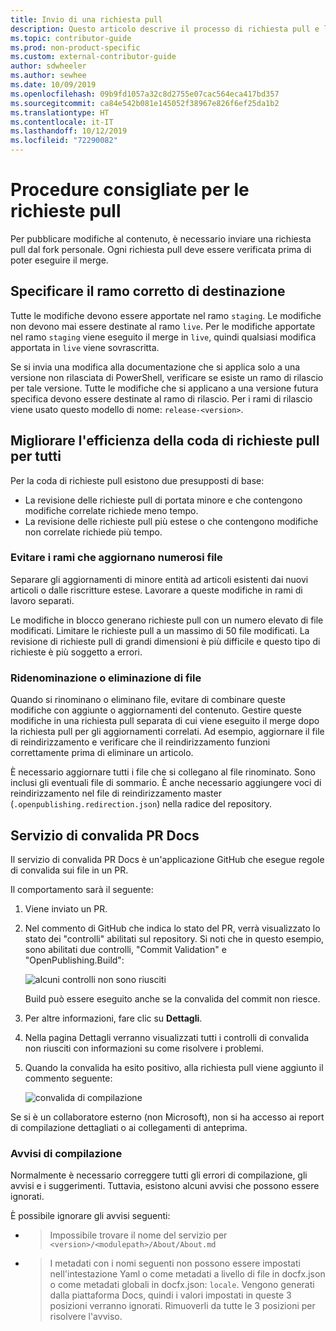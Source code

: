 ```yaml
---
title: Invio di una richiesta pull
description: Questo articolo descrive il processo di richiesta pull e le procedure consigliate per garantire che sia possibile completare il merge del contributo.
ms.topic: contributor-guide
ms.prod: non-product-specific
ms.custom: external-contributor-guide
author: sdwheeler
ms.author: sewhee
ms.date: 10/09/2019
ms.openlocfilehash: 09b9fd1057a32c8d2755e07cac564eca417bd357
ms.sourcegitcommit: ca84e542b081e145052f38967e826f6ef25da1b2
ms.translationtype: HT
ms.contentlocale: it-IT
ms.lasthandoff: 10/12/2019
ms.locfileid: "72290082"
---
```

# <a name="best-practices-for-pull-requests"></a>Procedure consigliate per le richieste pull

Per pubblicare modifiche al contenuto, è necessario inviare una richiesta pull dal fork personale. Ogni richiesta pull deve essere verificata prima di poter eseguire il merge.

## <a name="target-the-correct-branch"></a>Specificare il ramo corretto di destinazione

Tutte le modifiche devono essere apportate nel ramo `staging`. Le modifiche non devono mai essere destinate al ramo `live`. Per le modifiche apportate nel ramo `staging` viene eseguito il merge in `live`, quindi qualsiasi modifica apportata in `live` viene sovrascritta.

Se si invia una modifica alla documentazione che si applica solo a una versione non rilasciata di PowerShell, verificare se esiste un ramo di rilascio per tale versione. Tutte le modifiche che si applicano a una versione futura specifica devono essere destinate al ramo di rilascio. Per i rami di rilascio viene usato questo modello di nome: `release-<version>`.

## <a name="make-the-pull-request-queue-work-better-for-everyone"></a>Migliorare l'efficienza della coda di richieste pull per tutti

Per la coda di richieste pull esistono due presupposti di base:

- La revisione delle richieste pull di portata minore e che contengono modifiche correlate richiede meno tempo.
- La revisione delle richieste pull più estese o che contengono modifiche non correlate richiede più tempo.

### <a name="avoid-branches-that-update-large-numbers-of-files"></a>Evitare i rami che aggiornano numerosi file

Separare gli aggiornamenti di minore entità ad articoli esistenti dai nuovi articoli o dalle riscritture estese. Lavorare a queste modifiche in rami di lavoro separati.

Le modifiche in blocco generano richieste pull con un numero elevato di file modificati. Limitare le richieste pull a un massimo di 50 file modificati. La revisione di richieste pull di grandi dimensioni è più difficile e questo tipo di richieste è più soggetto a errori.

### <a name="renaming-or-deleting-files"></a>Ridenominazione o eliminazione di file

Quando si rinominano o eliminano file, evitare di combinare queste modifiche con aggiunte o aggiornamenti del contenuto.
Gestire queste modifiche in una richiesta pull separata di cui viene eseguito il merge dopo la richiesta pull per gli aggiornamenti correlati. Ad esempio, aggiornare il file di reindirizzamento e verificare che il reindirizzamento funzioni correttamente prima di eliminare un articolo.

È necessario aggiornare tutti i file che si collegano al file rinominato. Sono inclusi gli eventuali file di sommario. È anche necessario aggiungere voci di reindirizzamento nel file di reindirizzamento master (`.openpublishing.redirection.json`) nella radice del repository.

## <a name="docs-pr-validation-service"></a>Servizio di convalida PR Docs

Il servizio di convalida PR Docs è un'applicazione GitHub che esegue regole di convalida sui file in un PR.

Il comportamento sarà il seguente:

1. Viene inviato un PR.
1. Nel commento di GitHub che indica lo stato del PR, verrà visualizzato lo stato dei "controlli" abilitati sul repository. Si noti che in questo esempio, sono abilitati due controlli, "Commit Validation" e "OpenPublishing.Build":

   ![alcuni controlli non sono riusciti](media/powershell-pull-requests/validation-failed.png)

   Build può essere eseguito anche se la convalida del commit non riesce.

1. Per altre informazioni, fare clic su **Dettagli**.
1. Nella pagina Dettagli verranno visualizzati tutti i controlli di convalida non riusciti con informazioni su come risolvere i problemi.
1. Quando la convalida ha esito positivo, alla richiesta pull viene aggiunto il commento seguente:

   ![convalida di compilazione](media/powershell-pull-requests/build-validation.png)

Se si è un collaboratore esterno (non Microsoft), non si ha accesso ai report di compilazione dettagliati o ai collegamenti di anteprima.

### <a name="build-warnings"></a>Avvisi di compilazione

Normalmente è necessario correggere tutti gli errori di compilazione, gli avvisi e i suggerimenti. Tuttavia, esistono alcuni avvisi che possono essere ignorati.

È possibile ignorare gli avvisi seguenti:

- > Impossibile trovare il nome del servizio per `<version>/<modulepath>/About/About.md`

- > I metadati con i nomi seguenti non possono essere impostati nell'intestazione Yaml o come metadati a livello di file in docfx.json o come metadati globali in docfx.json: `locale`. Vengono generati dalla piattaforma Docs, quindi i valori impostati in queste 3 posizioni verranno ignorati. Rimuoverli da tutte le 3 posizioni per risolvere l'avviso.
